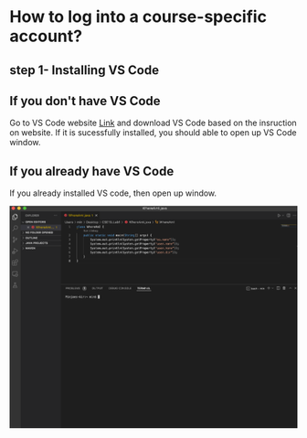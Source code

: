 # How to log into a course-specific account?

## step 1- Installing VS Code

## If you don't have VS Code

Go to VS Code website [Link](https://code.visualstudio.com/, ) and download VS Code based on the insruction on website.
If it is sucessfully installed, you should able to open up VS Code window.

## If you already have VS Code

If you already installed VS code, then open up window. 

![Image](sc1.png)
